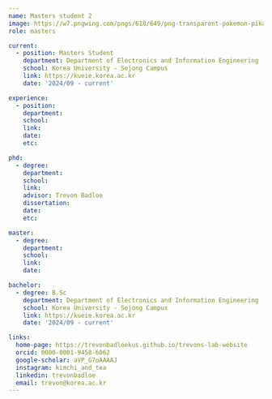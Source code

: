 ```yaml
---
name: Masters student 2
image: https://w7.pngwing.com/pngs/618/649/png-transparent-pokemon-pikachu-hey-you-pikachu-ash-ketchum-pokemon-pikachu-mammal-dog-like-mammal-vertebrate-thumbnail.png
role: masters

current:
  - position: Masters Student
    department: Department of Electronics and Information Engineering
    school: Korea University - Sejong Campus
    link: https://kueie.korea.ac.kr
    date: '2024/09 - current'

experience:
  - position:
    department:
    school:
    link:
    date:
    etc:

phd:
  - degree:
    department:
    school:
    link:
    advisor: Trevon Badloe
    dissertation:
    date:
    etc:

master:
  - degree:
    department:
    school:
    link:
    date:

bachelor:
  - degree: B.Sc
    department: Department of Electronics and Information Engineering
    school: Korea University - Sejong Campus
    link: https://kueie.korea.ac.kr
    date: '2024/09 - current'

links:
  home-page: https://trevonbadloekus.github.io/trevons-lab-website
  orcid: 0000-0001-9458-6062
  google-scholar: aVP_G7oAAAAJ
  instagram: kimchi_and_tea
  linkedin: trevonbadloe
  email: trevon@korea.ac.kr
---
```

